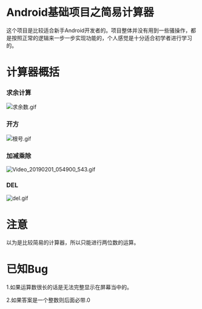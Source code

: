 # Android基础项目之简易计算器
 这个项目是比较适合新手Android开发者的。项目整体并没有用到一些骚操作，都是按照正常的逻辑来一步一步实现功能的，个人感觉是十分适合初学者进行学习的。
 # 计算器概括
 ### 求余计算
![求余数.gif](https://upload-images.jianshu.io/upload_images/12070003-a576347bb1ac59fd.gif?imageMogr2/auto-orient/strip)
 ### 开方
![根号.gif](https://upload-images.jianshu.io/upload_images/12070003-e1912b168d63b83d.gif?imageMogr2/auto-orient/strip)
### 加减乘除
![Video_20190201_054900_543.gif](https://upload-images.jianshu.io/upload_images/12070003-1798571e40efe4a1.gif?imageMogr2/auto-orient/strip)
 ### DEL
 ![del.gif](https://upload-images.jianshu.io/upload_images/12070003-cbc4720a827e2c80.gif?imageMogr2/auto-orient/strip)
# 注意
 以为是比较简易的计算器，所以只能进行两位数的运算。
# 已知Bug
 1.如果运算数很长的话是无法完整显示在屏幕当中的。
 
 2.如果答案是一个整数则后面必带.0

